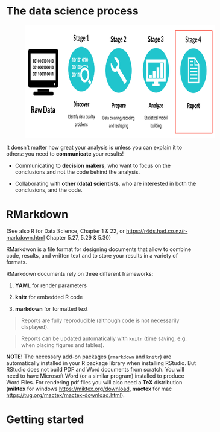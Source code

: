 # The data science process

<img src="./Ressources/DataScienceProcess_Reports.png" width="1225" height="300" style="margin: 0px 50px">

It doesn’t matter how great your analysis is unless you can explain it to others: you need to **communicate** your results!

* Communicating to **decision makers**, who want to focus on the conclusions and not the code behind the analysis.

* Collaborating with **other (data) scientists**, who are interested in both the conclusions, and the code.

# RMarkdown

(See also R for Data Science, Chapter 1 \& 22, or https://r4ds.had.co.nz/r-markdown.html Chapter 5.27, 5.29 \& 5.30)

RMarkdwon is a file format for designing documents that allow to combine code, results, and written text and to store your results in a variety of formats. 

RMarkdown documents rely on three different frameworks:

1. **YAML** for render parameters

2. **knitr** for embedded R code

3. **markdown** for formatted text

> Reports are fully reproducible (although code is not necessarily displayed).

> Reports can be updated automatically with `knitr` (time saving, e.g. when placing figures and tables).

**NOTE!** The necessary add-on packages (`rmarkdown` and `knitr`) are automatically installed in your R package library when installing RStudio. But RStudio does not build PDF and Word documents from scratch. You will need to have Microsoft Word (or a similar program) installed to produce Word Files. For rendering pdf files you will also need a **TeX** distribution (**miktex** for windows https://miktex.org/download, **mactex** for mac https://tug.org/mactex/mactex-download.html).

# Getting started
